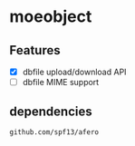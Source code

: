 # moeobject

## Features

* [x] dbfile upload/download API
* [ ] dbfile MIME support

## dependencies

```
github.com/spf13/afero
```
